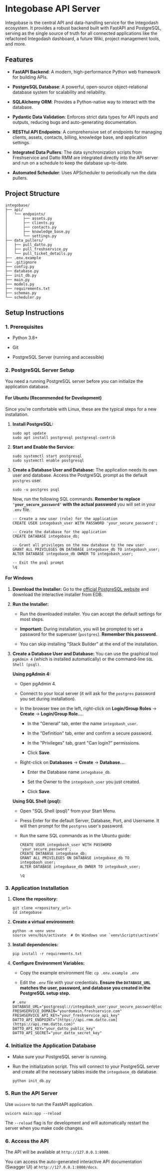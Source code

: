 
# Integobase API Server

Integobase is the central API and data-handling service for the Integodash ecosystem. It provides a robust backend built with FastAPI and PostgreSQL, serving as the single source of truth for all connected applications like the refactored Integodash dashboard, a future Wiki, project management tools, and more.

## Features

-   **FastAPI Backend**: A modern, high-performance Python web framework for building APIs.
    
-   **PostgreSQL Database**: A powerful, open-source object-relational database system for scalability and reliability.
    
-   **SQLAlchemy ORM**: Provides a Python-native way to interact with the database.
    
-   **Pydantic Data Validation**: Enforces strict data types for API inputs and outputs, reducing bugs and auto-generating documentation.
    
-   **RESTful API Endpoints**: A comprehensive set of endpoints for managing clients, assets, contacts, billing, knowledge base, and application settings.
    
-   **Integrated Data Pullers**: The data synchronization scripts from Freshservice and Datto RMM are integrated directly into the API server and run on a schedule to keep the database up-to-date.
    
-   **Automated Scheduler**: Uses APScheduler to periodically run the data pullers.
    

## Project Structure

```
integobase/
├── api/
│   └── endpoints/
│       ├── assets.py
│       ├── clients.py
│       ├── contacts.py
│       ├── knowledge_base.py
│       └── settings.py
├── data_pullers/
│   ├── pull_datto.py
│   ├── pull_freshservice.py
│   └── pull_ticket_details.py
├── .env.example
├── .gitignore
├── config.py
├── database.py
├── init_db.py
├── main.py
├── models.py
├── requirements.txt
├── schemas.py
└── scheduler.py

```

## Setup Instructions

### 1. Prerequisites

-   Python 3.8+
    
-   Git
    
-   PostgreSQL Server (running and accessible)
    

### 2. PostgreSQL Server Setup

You need a running PostgreSQL server before you can initialize the application database.

#### For Ubuntu (Recommended for Development)

Since you're comfortable with Linux, these are the typical steps for a new installation.

1.  **Install PostgreSQL:**
    
    ```
    sudo apt update
    sudo apt install postgresql postgresql-contrib
    
    ```
    
2.  **Start and Enable the Service:**
    
    ```
    sudo systemctl start postgresql
    sudo systemctl enable postgresql
    
    ```
    
3.  **Create a Database User and Database:** The application needs its own user and database. Access the PostgreSQL prompt as the default `postgres` user.
    
    ```
    sudo -u postgres psql
    
    ```
    
    Now, run the following SQL commands. **Remember to replace `'your_secure_password'` with the actual password** you will set in your `.env` file.
    
    ```
    -- Create a new user (role) for the application
    CREATE USER integobash_user WITH PASSWORD 'your_secure_password';
    
    -- Create the database for the application
    CREATE DATABASE integobase_db;
    
    -- Grant all privileges on the new database to the new user
    GRANT ALL PRIVILEGES ON DATABASE integobase_db TO integobash_user;
    ALTER DATABASE integobase_db OWNER TO integobash_user;
    
    -- Exit the psql prompt
    \q
    
    ```
    

#### For Windows

1.  **Download the Installer:** Go to the [official PostgreSQL website](https://www.postgresql.org/download/windows/ "null") and download the interactive installer from EDB.
    
2.  **Run the Installer:**
    
    -   Run the downloaded installer. You can accept the default settings for most steps.
        
    -   **Important:** During installation, you will be prompted to set a password for the superuser (`postgres`). **Remember this password.**
        
    -   You can skip installing "Stack Builder" at the end of the installation.
        
3.  **Create a Database User and Database:** You can use the graphical tool `pgAdmin 4` (which is installed automatically) or the command-line `SQL Shell (psql)`.
    
    **Using pgAdmin 4:**
    
    -   Open pgAdmin 4.
        
    -   Connect to your local server (it will ask for the `postgres` password you set during installation).
        
    -   In the browser tree on the left, right-click on **Login/Group Roles** -> **Create** -> **Login/Group Role...**.
        
        -   In the "General" tab, enter the name `integobash_user`.
            
        -   In the "Definition" tab, enter and confirm a secure password.
            
        -   In the "Privileges" tab, grant "Can login?" permissions.
            
        -   Click **Save**.
            
    -   Right-click on **Databases** -> **Create** -> **Database...**.
        
        -   Enter the Database name `integobase_db`.
            
        -   Set the Owner to the `integobash_user` you just created.
            
        -   Click **Save**.
            
    
    **Using SQL Shell (psql):**
    
    -   Open "SQL Shell (psql)" from your Start Menu.
        
    -   Press Enter for the default Server, Database, Port, and Username. It will then prompt for the `postgres` user's password.
        
    -   Run the same SQL commands as in the Ubuntu guide:
        
        ```
        CREATE USER integobash_user WITH PASSWORD 'your_secure_password';
        CREATE DATABASE integobase_db;
        GRANT ALL PRIVILEGES ON DATABASE integobase_db TO integobash_user;
        ALTER DATABASE integobase_db OWNER TO integobash_user;

        \q
        
        ```
        

### 3. Application Installation

1.  **Clone the repository:**
    
    ```
    git clone <repository_url>
    cd integobase
    
    ```
    
2.  **Create a virtual environment:**
    
    ```
    python -m venv venv
    source venv/bin/activate  # On Windows use `venv\Scripts\activate`
    
    ```
    
3.  **Install dependencies:**
    
    ```
    pip install -r requirements.txt
    
    ```
    
4.  **Configure Environment Variables:**
    
    -   Copy the example environment file: `cp .env.example .env`
        
    -   Edit the `.env` file with your credentials. **Ensure the `DATABASE_URL` matches the user, password, and database you created in the PostgreSQL setup step.**
        
    
    ```
    # .env
    DATABASE_URL="postgresql://integobash_user:your_secure_password@localhost:5432/integobase_db"
    FRESHSERVICE_DOMAIN="yourdomain.freshservice.com"
    FRESHSERVICE_API_KEY="your_freshservice_api_key"
    DATTO_API_ENDPOINT="[https://api.rmm.datto.com](https://api.rmm.datto.com)"
    DATTO_API_KEY="your_datto_public_key"
    DATTO_API_SECRET="your_datto_secret_key"
    
    ```
    

### 4. Initialize the Application Database

-   Make sure your PostgreSQL server is running.
    
-   Run the initialization script. This will connect to your PostgreSQL server and create all the necessary tables inside the `integobase_db` database.
    
    ```
    python init_db.py
    
    ```
    

### 5. Run the API Server

Use `uvicorn` to run the FastAPI application.

```
uvicorn main:app --reload

```

The `--reload` flag is for development and will automatically restart the server when you make code changes.

### 6. Access the API

The API will be available at `http://127.0.0.1:8000`.

You can access the auto-generated interactive API documentation (Swagger UI) at `http://127.0.0.1:8000/docs`.

